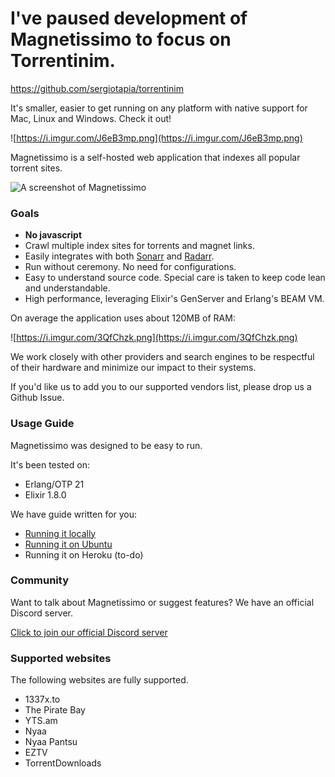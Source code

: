 # I've paused development of Magnetissimo to focus on Torrentinim.

https://github.com/sergiotapia/torrentinim

It's smaller, easier to get running on any platform with native support for Mac, Linux and Windows. Check it out!

![https://i.imgur.com/J6eB3mp.png](https://i.imgur.com/J6eB3mp.png)

Magnetissimo is a self-hosted web application that indexes all popular torrent sites.

![A screenshot of Magnetissimo](https://i.imgur.com/ecI45aE.png)

### Goals

- **No javascript**
- Crawl multiple index sites for torrents and magnet links.
- Easily integrates with both [Sonarr](https://github.com/Sonarr/Sonarr) and [Radarr](https://github.com/Radarr/Radarr).
- Run without ceremony. No need for configurations.
- Easy to understand source code. Special care is taken to keep code lean and understandable.
- High performance, leveraging Elixir's GenServer and Erlang's BEAM VM.

On average the application uses about 120MB of RAM:

![https://i.imgur.com/3QfChzk.png](https://i.imgur.com/3QfChzk.png)

We work closely with other providers and search engines to be respectful of their hardware and minimize our impact to their systems.

If you'd like us to add you to our supported vendors list, please drop us a Github Issue.

### Usage Guide

Magnetissimo was designed to be easy to run.

It's been tested on:

- Erlang/OTP 21
- Elixir 1.8.0

We have guide written for you:

- [Running it locally](https://github.com/sergiotapia/magnetissimo/wiki/Usage:-Local)
- [Running it on Ubuntu](https://github.com/sergiotapia/magnetissimo/wiki/Usage:-Ubuntu-18.04)
- Running it on Heroku (to-do)

### Community

Want to talk about Magnetissimo or suggest features? We have an official Discord server.

[Click to join our official Discord server](https://discord.gg/CFtGUaW)

### Supported websites

The following websites are fully supported.

- 1337x.to
- The Pirate Bay
- YTS.am
- Nyaa
- Nyaa Pantsu
- EZTV
- TorrentDownloads

